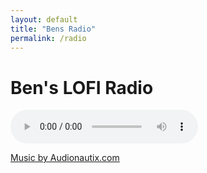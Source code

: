 ```yaml
---
layout: default
title: "Bens Radio"
permalink: /radio
---
```

<head>
    <meta charset="UTF-8">
    <meta name="viewport" content="width=device-width, initial-scale=1.0">
    <link rel="stylesheet" href="radio/styles.css">
</head>
<body>
    <div class="container">
        <h1>Ben's LOFI Radio</h1>
        <audio id="audioPlayer" controls></audio>
        <p><a href="https://audionautix.com/">Music by Audionautix.com</a></p>
    </div>
    <script src="radio/scripts.js"></script>
</body>
</html>
